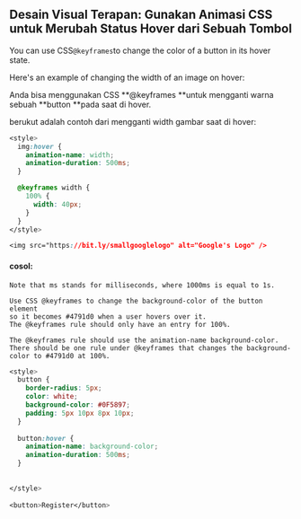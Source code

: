 ## Desain Visual Terapan: Gunakan Animasi CSS untuk Merubah Status Hover dari Sebuah Tombol

You can use CSS`@keyframes`to change the color of a button in its hover state.

Here's an example of changing the width of an image on hover:

Anda bisa menggunakan CSS **@keyframes **untuk mengganti warna sebuah **button **pada saat di hover.

berukut adalah contoh dari mengganti width gambar saat di hover:

```css
<style>
  img:hover {
    animation-name: width;
    animation-duration: 500ms;
  }

  @keyframes width {
    100% {
      width: 40px;
    }
  }
</style>

<img src="https://bit.ly/smallgooglelogo" alt="Google's Logo" />
```



#### cosol:

```
Note that ms stands for milliseconds, where 1000ms is equal to 1s.

Use CSS @keyframes to change the background-color of the button element 
so it becomes #4791d0 when a user hovers over it. 
The @keyframes rule should only have an entry for 100%.

The @keyframes rule should use the animation-name background-color.
There should be one rule under @keyframes that changes the background-color to #4791d0 at 100%.
```

```css
<style>
  button {
    border-radius: 5px;
    color: white;
    background-color: #0F5897;
    padding: 5px 10px 8px 10px;
  }
  
  button:hover {
    animation-name: background-color;
    animation-duration: 500ms;
  }
  
  
</style>
  
<button>Register</button>
```




